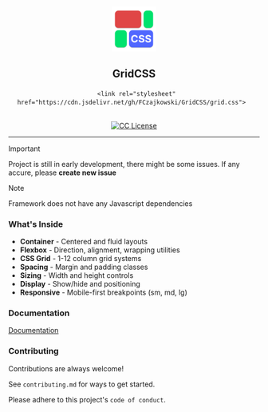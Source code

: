<div align="center">
  <img src="GridCSS.svg" alt="GridCSS logo" width="90px" height="90px"/>
  <h2>GridCSS</h2>
  <code style="padding:10px;">&lt;link rel="stylesheet" href="https://cdn.jsdelivr.net/gh/FCzajkowski/GridCSS/grid.css"&gt;</code>
  <br>
  <br>
  
 [![CC License](https://img.shields.io/badge/License-CC-green.svg)](https://choosealicense.com/licenses/mit/)

  
</div>


-----

> [!IMPORTANT]
> Project is still in early development, there might be some issues. If any accure, please **create new issue**

> [!NOTE]
> Framework does not have any Javascript dependencies
### What's Inside

- **Container** - Centered and fluid layouts
- **Flexbox** - Direction, alignment, wrapping utilities
- **CSS Grid** - 1-12 column grid systems
- **Spacing** - Margin and padding classes
- **Sizing** - Width and height controls
- **Display** - Show/hide and positioning
- **Responsive** - Mobile-first breakpoints (sm, md, lg)


### Documentation
[Documentation](DOCUMENTATION.md)


### Contributing

Contributions are always welcome!

See `contributing.md` for ways to get started.

Please adhere to this project's `code of conduct`.



